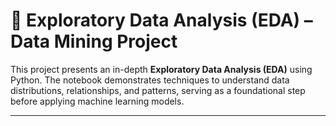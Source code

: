 # 🧪 Exploratory Data Analysis (EDA) – Data Mining Project

This project presents an in-depth **Exploratory Data Analysis (EDA)** using Python. The notebook demonstrates techniques to understand data distributions, relationships, and patterns, serving as a foundational step before applying machine learning models.

---
